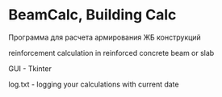 # BeamCalc, Building Calc
Программа для расчета армирования ЖБ конструкций

reinforcement calculation in reinforced concrete beam or slab

GUI - Tkinter

log.txt - logging your calculations with current date
